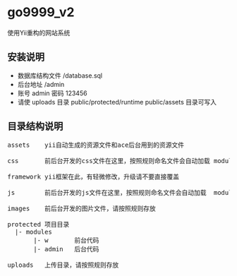 # go9999_v2
使用Yii重构的网站系统

## 安装说明

* 数据库结构文件 /database.sql
* 后台地址 /admin
* 账号 admin 密码 123456
* 请使 uploads 目录 public/protected/runtime public/assets 目录可写入

## 目录结构说明

<pre>
assets    yii自动生成的资源文件和ace后台用到的资源文件

css       前后台开发的css文件在这里，按照规则命名文件会自动加载 module/styles.css module/controller/styles.css module/controller/action/styles.css

framework yii框架在此，有轻微修改，升级请不要直接覆盖

js        前后台开发的js文件在这里，按照规则命名文件会自动加载  module/scripts.js module/controller/scripts.js module/controller/action/scripts.js

images    前后台开发的图片文件，请按照规则存放

protected 项目目录
  |- modules
       |- w       前台代码  
       |- admin   后台代码

uploads   上传目录，请按照规则存放

</pre>

